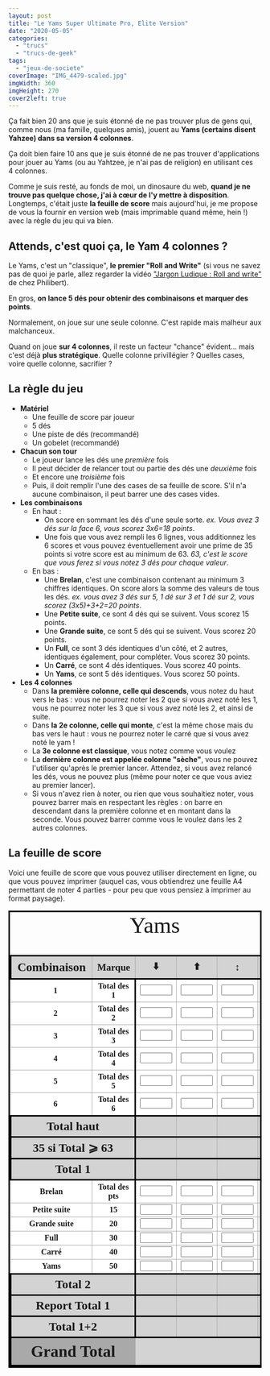 ```yaml
---
layout: post
title: "Le Yams Super Ultimate Pro, Elite Version"
date: "2020-05-05"
categories: 
  - "trucs"
  - "trucs-de-geek"
tags: 
  - "jeux-de-societe"
coverImage: "IMG_4479-scaled.jpg"
imgWidth: 360
imgHeight: 270
cover2left: true
---
```


Ça fait bien 20 ans que je suis étonné de ne pas trouver plus de gens qui, comme nous (ma famille, quelques amis), jouent au **Yams (certains disent Yahzee) dans sa version 4 colonnes**.

Ça doit bien faire 10 ans que je suis étonné de ne pas trouver d'applications pour jouer au Yams (ou au Yahtzee, je n'ai pas de religion) en utilisant ces 4 colonnes.

Comme je suis resté, au fonds de moi, un dinosaure du web, **quand je ne trouve pas quelque chose, j'ai à cœur de l'y mettre à disposition**. Longtemps, c'était juste **la feuille de score** mais aujourd'hui, je me propose de vous la fournir en version web (mais imprimable quand même, hein !) avec la règle du jeu qui va bien.

## Attends, c'est quoi ça, le Yam 4 colonnes ?

Le Yams, c'est un "classique", **le premier "Roll and Write"** (si vous ne savez pas de quoi je parle, allez regarder la vidéo ["Jargon Ludique : Roll and write"](https://www.philibertnet.com/fr/13843-le-roll-write) de chez Philibert).

En gros, **on lance 5 dés pour obtenir des combinaisons et marquer des points**.

Normalement, on joue sur une seule colonne. C'est rapide mais malheur aux malchanceux.

Quand on joue **sur 4 colonnes**, il reste un facteur "chance" évident... mais c'est déjà **plus stratégique**. Quelle colonne privillégier ? Quelles cases, voire quelle colonne, sacrifier ?

## La règle du jeu

- **Matériel**
    - Une feuille de score par joueur
    - 5 dés
    - Une piste de dés (recommandé)
    - Un gobelet (recommandé)
- **Chacun son tour**
    - Le joueur lance les dés une _première_ fois
    - Il peut décider de relancer tout ou partie des dés une _deuxième_ fois
    - Et encore une _troisième_ fois
    - Puis, il doit remplir l'une des cases de sa feuille de score. S'il n'a aucune combinaison, il peut barrer une des cases vides.
- **Les combinaisons**
    - En haut :
        - On score en sommant les dés d'une seule sorte. _ex. Vous avez 3 dés sur la face 6, vous scorez 3x6=18 points_.
        - Une fois que vous avez rempli les 6 lignes, vous additionnez les 6 scores et vous pouvez éventuellement avoir une prime de 35 points si votre score est au minimum de 63. _63, c'est le score que vous ferez si vous notez 3 dés pour chaque valeur_.
    - En bas :
        - Une **Brelan**, c'est une combinaison contenant au minimum 3 chiffres identiques. On score alors la somme des valeurs de tous les dés. _ex. vous avez 3 dés sur 5, 1 dé sur 3 et 1 dé sur 2, vous scorez (3x5)+3+2=20 points_.
        - Une **Petite suite**, ce sont 4 dés qui se suivent. Vous scorez 15 points.
        - Une **Grande suite**, ce sont 5 dés qui se suivent. Vous scorez 20 points.
        - Un **Full**, ce sont 3 dés identiques d'un côté, et 2 autres, identiques également, pour compléter. Vous scorez 30 points.
        - Un **Carré**, ce sont 4 dés identiques. Vous scorez 40 points.
        - Un **Yams**, ce sont 5 dés identiques. Vous scorez 50 points.
- **Les 4 colonnes**
    - Dans **la première colonne, celle qui descends**, vous notez du haut vers le bas : vous ne pourrez noter les 2 que si vous avez noté les 1, vous ne pourrez noter les 3 que si vous avez noté les 2, et ainsi de suite.
    - Dans **la 2e colonne, celle qui monte**, c'est la même chose mais du bas vers le haut : vous ne pourrez noter le carré que si vous avez noté le yam !
    - La **3e colonne est classique**, vous notez comme vous voulez
    - La **dernière colonne est appelée colonne "sèche"**, vous ne pouvez l'utiliser qu'après le premier lancer. Attendez, si vous avez relancé les dés, vous ne pouvez plus (même pour noter ce que vous aviez au premier lancer).
    - Si vous n'avez rien à noter, ou rien que vous souhaitiez noter, vous pouvez barrer mais en respectant les règles : on barre en descendant dans la première colonne et en montant dans la seconde. Vous pouvez barrer comme vous le voulez dans les 2 autres colonnes.

## La feuille de score

Voici une feuille de score que vous pouvez utiliser directement en ligne, ou que vous pouvez imprimer (auquel cas, vous obtiendrez une feuille A4 permettant de noter 4 parties - pour peu que vous pensiez à imprimer au format paysage).

<div class="yamTable">
    <div>
<table>
    <caption>Yams</caption>
    <thead>
        <tr>
            <th id="combinaison">Combinaison</th>
            <th id="marque">Marque</th>
            <th id="down"   ><span role="img" arial-label="En descendant">⬇️</span></th>
            <th id="up"     ><span role="img" arial-label="En montant">⬆️</span></th>
            <th id="classic"><span role="img" arial-label="Libre">↕️</span></th>
            <th id="dry"    ><span role="img" arial-label="Sec">1️⃣</span></th>
            <th class="impr"><span role="img" arial-label="En descendant">⬇️</span></th>
            <th class="impr"><span role="img" arial-label="En montant">⬆️</span></th>
            <th class="impr"><span role="img" arial-label="Libre">↕️</span></th>
            <th class="impr"><span role="img" arial-label="Sec">1️⃣</span></th>
        </tr>
    </thead>
    <tfoot>
        <tr class="total">
            <th colspan="2" id="grandtotal">Grand Total</th>
            <td colspan="4" headers="grandtotal"><output type="number" id="inptGrandtotal" aria-labelledby="grandtotal" /></td>
            <td colspan="4" class="impr">&nbsp;</td>
        </tr>
    </tfoot>
    <tbody>
        <tr>
            <th id="aces"><span role="img">🎲</span> 1</th>
            <th id="pts1">Total des 1</th>
            <td headers="down aces pts1"   ><input type="number" id="inptCol1Pts1" aria-labelledby="pts1 down"    step="1" max="5" min="0" /></td>
            <td headers="up aces pts1"     ><input type="number" id="inptCol2Pts1" aria-labelledby="pts1 up"      step="1" max="5" min="0" /></td>
            <td headers="classic aces pts1"><input type="number" id="inptCol3Pts1" aria-labelledby="pts1 classic" step="1" max="5" min="0" /></td>
            <td headers="dry aces pts1"    ><input type="number" id="inptCol4Pts1" aria-labelledby="pts1 dry"     step="1" max="5" min="0" /></td>
            <td class="impr">&nbsp;</td>
            <td class="impr">&nbsp;</td>
            <td class="impr">&nbsp;</td>
            <td class="impr">&nbsp;</td>
        </tr>
        <tr>
            <th id="twos"><span role="img">🎲</span> 2</th>
            <th id="pts2">Total des 2</th>
            <td headers="down twos pts2"   ><input type="number" id="inptCol1Pts2" aria-labelledby="pts2 down"    step="2" max="10" min="0" /></td>
            <td headers="up twos pts2"     ><input type="number" id="inptCol2Pts2" aria-labelledby="pts2 up"      step="2" max="10" min="0" /></td>
            <td headers="classic twos pts2"><input type="number" id="inptCol3Pts2" aria-labelledby="pts2 classic" step="2" max="10" min="0" /></td>
            <td headers="dry twos pts2"    ><input type="number" id="inptColPts2" aria-labelledby="pts2 dry"      step="2" max="10" min="0" /></td>
            <td class="impr">&nbsp;</td>
            <td class="impr">&nbsp;</td>
            <td class="impr">&nbsp;</td>
            <td class="impr">&nbsp;</td>
        </tr>
        <tr>
            <th id="threes"><span role="img">🎲</span> 3</th>
            <th id="pts3">Total des 3</th>
            <td headers="down threes pts3"   ><input type="number" id="inptCol1Pts3" aria-labelledby="pts3 down"    step="3" max="15" min="0" /></td>
            <td headers="up threes pts3"     ><input type="number" id="inptCol2Pts3" aria-labelledby="pts3 up"      step="3" max="15" min="0" /></td>
            <td headers="classic threes pts3"><input type="number" id="inptCol3Pts3" aria-labelledby="pts3 classic" step="3" max="15" min="0" /></td>
            <td headers="dry threes pts3"    ><input type="number" id="inptCol4Pts3" aria-labelledby="pts3 dry"     step="3" max="15" min="0" /></td>
            <td class="impr">&nbsp;</td>
            <td class="impr">&nbsp;</td>
            <td class="impr">&nbsp;</td>
            <td class="impr">&nbsp;</td>
        </tr>
        <tr>
            <th id="fours"><span role="img">🎲</span> 4</th>
            <th id="pts4">Total des 4</th>
            <td headers="down fours pts4"   ><input type="number" id="inptCol1Pts4" aria-labelledby="pts4 down"    step="4" max="20" min="0" /></td>
            <td headers="up fours pts4"     ><input type="number" id="inptCol2Pts4" aria-labelledby="pts4 up"      step="4" max="20" min="0" /></td>
            <td headers="classic fours pts4"><input type="number" id="inptCol3Pts4" aria-labelledby="pts4 classic" step="4" max="20" min="0" /></td>
            <td headers="dry fours pts4"    ><input type="number" id="inptCol4Pts4" aria-labelledby="pts4 dry"     step="4" max="20" min="0" /></td>
            <td class="impr">&nbsp;</td>
            <td class="impr">&nbsp;</td>
            <td class="impr">&nbsp;</td>
            <td class="impr">&nbsp;</td>
        </tr>
        <tr>
            <th id="fives"><span role="img">🎲</span> 5</th>
            <th id="pts5">Total des 5</th>
            <td headers="down fives pts5"   ><input type="number" id="inptCol1Pts5" aria-labelledby="pts5 down"    step="5" max="25" min="0" /></td>
            <td headers="up fives pts5"     ><input type="number" id="inptCol2Pts5" aria-labelledby="pts5 up"      step="5" max="25" min="0" /></td>
            <td headers="classic fives pts5"><input type="number" id="inptCol3Pts5" aria-labelledby="pts5 classic" step="5" max="25" min="0" /></td>
            <td headers="dry fives pts5"    ><input type="number" id="inptCol4Pts5" aria-labelledby="pts5 dry"     step="5" max="25" min="0" /></td>
            <td class="impr">&nbsp;</td>
            <td class="impr">&nbsp;</td>
            <td class="impr">&nbsp;</td>
            <td class="impr">&nbsp;</td>
        </tr>
        <tr>
            <th id="sixes"><span role="img">🎲</span> 6</th>
            <th id="pts6">Total des 6</th>
            <td headers="down sixes pts6"   ><input type="number" id="inptCol1Pts6" aria-labelledby="pts6 down"    step="6" max="30" min="0" /></td>
            <td headers="up sixes pts6"     ><input type="number" id="inptCol2Pts6" aria-labelledby="pts6 up"      step="6" max="30" min="0" /></td>
            <td headers="classic sixes pts6"><input type="number" id="inptCol3Pts6" aria-labelledby="pts6 classic" step="6" max="30" min="0" /></td>
            <td headers="dry sixes pts6"    ><input type="number" id="inptCol4Pts6" aria-labelledby="pts6 dry"     step="6" max="30" min="0" /></td>
            <td class="impr">&nbsp;</td>
            <td class="impr">&nbsp;</td>
            <td class="impr">&nbsp;</td>
            <td class="impr">&nbsp;</td>
        </tr>
        <tr class="total">
            <th colspan="2" id="totalup">Total haut</th>
            <td headers="down totalup"   ><output type="number" id="ouptCol1Pts" aria-labelledby="totalup down"    min="0" /></td>
            <td headers="up totalup"     ><output type="number" id="ouptCol2Pts" aria-labelledby="totalup up"      min="0" /></td>
            <td headers="classic totalup"><output type="number" id="ouptCol3Pts" aria-labelledby="totalup classic" min="0" /></td>
            <td headers="dry totalup"    ><output type="number" id="ouptCol4Pts" aria-labelledby="totalup dry"     min="0" /></td>
            <td class="impr">&nbsp;</td>
            <td class="impr">&nbsp;</td>
            <td class="impr">&nbsp;</td>
            <td class="impr">&nbsp;</td>
        </tr>
        <tr class="total">
            <th colspan="2" id="prime">35 si Total ⩾ 63</th>
            <td headers="down prime"   ><output type="number" id="ouptCol1PtsPrime" aria-labelledby="prime down"    step="35" max="35" /></td>
            <td headers="up prime"     ><output type="number" id="ouptCol2PtsPrime" aria-labelledby="prime up"      step="35" max="35" /></td>
            <td headers="classic prime"><output type="number" id="ouptCol3PtsPrime" aria-labelledby="prime classic" step="35" max="35" /></td>
            <td headers="dry prime"    ><output type="number" id="ouptCol4PtsPrime" aria-labelledby="prime dry"     step="35" max="35" /></td>
            <td class="impr">&nbsp;</td>
            <td class="impr">&nbsp;</td>
            <td class="impr">&nbsp;</td>
            <td class="impr">&nbsp;</td>
        </tr>
        <tr class="total">
            <th colspan="2" id="total1">Total 1</th>
            <td headers="down total1"   ><output type="number" id="ouptCol1PtsTotal" aria-labelledby="total1 down"    /></td>
            <td headers="up total1"     ><output type="number" id="ouptCol2PtsTotal" aria-labelledby="total1 up"      /></td>
            <td headers="classic total1"><output type="number" id="ouptCol3PtsTotal" aria-labelledby="total1 classic" /></td>
            <td headers="dry total1"    ><output type="number" id="ouptCol4PtsTotal" aria-labelledby="total1 dry"     /></td>
            <td class="impr">&nbsp;</td>
            <td class="impr">&nbsp;</td>
            <td class="impr">&nbsp;</td>
            <td class="impr">&nbsp;</td>
        </tr>
        <tr>
            <th id="threeOfAKind">Brelan</th>
            <th id="ptsThreeOfAKind">Total des pts</th>
            <td headers="down threeOfAKind ptsThreeOfAKind"   ><input type="number" id="inptCol1Lig1" aria-labelledby="threeOfAKind down"    max="36" min="0" /></td>
            <td headers="up threeOfAKind ptsThreeOfAKind"     ><input type="number" id="inptCol2Lig1" aria-labelledby="threeOfAKind up"      max="36" min="0" /></td>
            <td headers="classic threeOfAKind ptsThreeOfAKind"><input type="number" id="inptCol3Lig1" aria-labelledby="threeOfAKind classic" max="36" min="0" /></td>
            <td headers="dry threeOfAKind ptsThreeOfAKind"    ><input type="number" id="inptCol4Lig1" aria-labelledby="threeOfAKind dry"     max="36" min="0" /></td>
            <td class="impr">&nbsp;</td>
            <td class="impr">&nbsp;</td>
            <td class="impr">&nbsp;</td>
            <td class="impr">&nbsp;</td>
        </tr>
        <tr>
            <th id="smallStraight">Petite suite</th>
            <th id="ptsSmallStraight">15</th>
            <td headers="down smallStraight ptsSmallStraight"   ><input type="number" id="inptCol1Lig2" aria-labelledby="smallStraight down"    step="15" max="15" min="0" /></td>
            <td headers="up smallStraight ptsSmallStraight"     ><input type="number" id="inptCol2Lig2" aria-labelledby="smallStraight up"      step="15" max="15" min="0" /></td>
            <td headers="classic smallStraight ptsSmallStraight"><input type="number" id="inptCol3Lig2" aria-labelledby="smallStraight classic" step="15" max="15" min="0" /></td>
            <td headers="dry smallStraight ptsSmallStraight"    ><input type="number" id="inptCol4Lig2" aria-labelledby="smallStraight dry"     step="15" max="15" min="0" /></td>
            <td class="impr">&nbsp;</td>
            <td class="impr">&nbsp;</td>
            <td class="impr">&nbsp;</td>
            <td class="impr">&nbsp;</td>
        </tr>
        <tr>
            <th id="largeStraight">Grande suite</th>
            <th id="ptsLargeStraight">20</th>
            <td headers="down largeStraight ptsLargeStraight"   ><input type="number" id="inptCol1Lig3" aria-labelledby="largeStraight down"    step="20" max="20" min="0" /></td>
            <td headers="up largeStraight ptsLargeStraight"     ><input type="number" id="inptCol2Lig3" aria-labelledby="largeStraight up"      step="20" max="20" min="0" /></td>
            <td headers="classic largeStraight ptsLargeStraight"><input type="number" id="inptCol3Lig3" aria-labelledby="largeStraight classic" step="20" max="20" min="0" /></td>
            <td headers="dry largeStraight ptsLargeStraight"    ><input type="number" id="inptCol4Lig3" aria-labelledby="largeStraight dry"     step="20" max="20" min="0" /></td>
            <td class="impr">&nbsp;</td>
            <td class="impr">&nbsp;</td>
            <td class="impr">&nbsp;</td>
            <td class="impr">&nbsp;</td>
        </tr>
        <tr>
            <th id="fullHouse">Full</th>
            <th id="ptsFullHouse">30</th>
            <td headers="down fullHouse ptsFullHouse"   ><input type="number" id="inptCol1Lig4" aria-labelledby="fullHouse down"    step="30" max="30" min="0" /></td>
            <td headers="up fullHouse ptsFullHouse"     ><input type="number" id="inptCol2Lig4" aria-labelledby="fullHouse up"      step="30" max="30" min="0" /></td>
            <td headers="classic fullHouse ptsFullHouse"><input type="number" id="inptCol3Lig4" aria-labelledby="fullHouse classic" step="30" max="30" min="0" /></td>
            <td headers="dry fullHouse ptsFullHouse"    ><input type="number" id="inptCol4Lig4" aria-labelledby="fullHouse dry"     step="30" max="30" min="0" /></td>
            <td class="impr">&nbsp;</td>
            <td class="impr">&nbsp;</td>
            <td class="impr">&nbsp;</td>
            <td class="impr">&nbsp;</td>
        </tr>
        <tr>
            <th id="fourOfAKind">Carré</th>
            <th id="ptsFourOfAKind">40</th>
            <td headers="down fourOfAKind ptsFourOfAKind"   ><input type="number" id="inptCol1Lig5" aria-labelledby="fourOfAKind down"    step="40" max="40" min="0" /></td>
            <td headers="up fourOfAKind ptsFourOfAKind"     ><input type="number" id="inptCol2Lig5" aria-labelledby="fourOfAKind up"      step="40" max="40" min="0" /></td>
            <td headers="classic fourOfAKind ptsFourOfAKind"><input type="number" id="inptCol3Lig5" aria-labelledby="fourOfAKind classic" step="40" max="40" min="0" /></td>
            <td headers="dry fourOfAKind ptsFourOfAKind"    ><input type="number" id="inptCol4Lig5" aria-labelledby="fourOfAKind dry"     step="40" max="40" min="0" /></td>
            <td class="impr">&nbsp;</td>
            <td class="impr">&nbsp;</td>
            <td class="impr">&nbsp;</td>
            <td class="impr">&nbsp;</td>
        </tr>
        <tr>
            <th id="yam">Yams</th>
            <th id="ptsYam">50</th>
            <td headers="down yam ptsYam"   ><input type="number" id="inptCol1Lig6" aria-labelledby="yam down"    step="50" max="50" min="0" /></td>
            <td headers="up yam ptsYam"     ><input type="number" id="inptCol2Lig6" aria-labelledby="yam up"      step="50" max="50" min="0" /></td>
            <td headers="classic yam ptsYam"><input type="number" id="inptCol3Lig6" aria-labelledby="yam classic" step="50" max="50" min="0" /></td>
            <td headers="dry yam ptsYam"    ><input type="number" id="inptCol4Lig6" aria-labelledby="yam dry"     step="50" max="50" min="0" /></td>
            <td class="impr">&nbsp;</td>
            <td class="impr">&nbsp;</td>
            <td class="impr">&nbsp;</td>
            <td class="impr">&nbsp;</td>
        </tr>
        <tr class="total">
            <th colspan="2" id="total2">Total 2</th>
            <td headers="down total2"   ><output type="number" id="ouptCol1LigTotal" aria-labelledby="total2 down"    /></td>
            <td headers="up total2"     ><output type="number" id="ouptCol2LigTotal" aria-labelledby="total2 up"      /></td>
            <td headers="classic total2"><output type="number" id="ouptCol3LigTotal" aria-labelledby="total2 classic" /></td>
            <td headers="dry total2"    ><output type="number" id="ouptCol4LigTotal" aria-labelledby="total2 dry"     /></td>
            <td class="impr">&nbsp;</td>
            <td class="impr">&nbsp;</td>
            <td class="impr">&nbsp;</td>
            <td class="impr">&nbsp;</td>
        </tr>
        <tr class="total">
            <th colspan="2" id="total1again">Report Total 1</th>
            <td headers="down total1again"   ><output type="number" id="ouptCol1PtsTotalRep" aria-labelledby="total1again down"    /></td>
            <td headers="up total1again"     ><output type="number" id="ouptCol2PtsTotalRep" aria-labelledby="total1again up"      /></td>
            <td headers="classic total1again"><output type="number" id="ouptCol3PtsTotalRep" aria-labelledby="total1again classic" /></td>
            <td headers="dry total1again"    ><output type="number" id="ouptCol4PtsTotalRep" aria-labelledby="total1again dry"     /></td>
            <td class="impr">&nbsp;</td>
            <td class="impr">&nbsp;</td>
            <td class="impr">&nbsp;</td>
            <td class="impr">&nbsp;</td>
        </tr>
        <tr class="total">
            <th colspan="2" id="total12">Total 1+2</th>
            <td headers="down total12"   ><output type="number" id="ouptCol1Total" aria-labelledby="total12 down"    /></td>
            <td headers="up total12"     ><output type="number" id="ouptCol2Total" aria-labelledby="total12 up"      /></td>
            <td headers="classic total12"><output type="number" id="ouptCol3Total" aria-labelledby="total12 classic" /></td>
            <td headers="dry total12"    ><output type="number" id="ouptCol4Total" aria-labelledby="total12 dery"    /></td>
            <td class="impr">&nbsp;</td>
            <td class="impr">&nbsp;</td>
            <td class="impr">&nbsp;</td>
            <td class="impr">&nbsp;</td>
        </tr>
    </tbody>
</table>
    </div>
    <div class="impr">
<table>
    <caption>Yams</caption>
    <thead>
        <tr>
            <th>Combinaison</th>
            <th>Marque</th>
            <th><span role="img" arial-label="En descendant">⬇️</span></th>
            <th><span role="img" arial-label="En montant">⬆️</span></th>
            <th><span role="img" arial-label="Libre">↕️</span></th>
            <th><span role="img" arial-label="Sec">1️⃣</span></th>
            <th><span role="img" arial-label="En descendant">⬇️</span></th>
            <th><span role="img" arial-label="En montant">⬆️</span></th>
            <th><span role="img" arial-label="Libre">↕️</span></th>
            <th><span role="img" arial-label="Sec">1️⃣</span></th>
        </tr>
    </thead>
    <tfoot>
        <tr class="total">
            <th colspan="2">Grand Total</th>
            <td colspan="4">&nbsp;</td>
            <td colspan="4">&nbsp;</td>
        </tr>
    </tfoot>
    <tbody>
        <tr>
            <th><span role="img">🎲</span> 1</th>
            <th>Total des 1</th>
            <td>&nbsp;</td>
            <td>&nbsp;</td>
            <td>&nbsp;</td>
            <td>&nbsp;</td>
            <td>&nbsp;</td>
            <td>&nbsp;</td>
            <td>&nbsp;</td>
            <td>&nbsp;</td>
        </tr>
        <tr>
            <th><span role="img">🎲</span> 2</th>
            <th>Total des 2</th>
            <td>&nbsp;</td>
            <td>&nbsp;</td>
            <td>&nbsp;</td>
            <td>&nbsp;</td>
            <td>&nbsp;</td>
            <td>&nbsp;</td>
            <td>&nbsp;</td>
            <td>&nbsp;</td>
        <tr>
            <th><span role="img">🎲</span> 3</th>
            <th>Total des 3</th>
            <td>&nbsp;</td>
            <td>&nbsp;</td>
            <td>&nbsp;</td>
            <td>&nbsp;</td>
            <td>&nbsp;</td>
            <td>&nbsp;</td>
            <td>&nbsp;</td>
            <td>&nbsp;</td>
        </tr>
        <tr>
            <th><span role="img">🎲</span> 4</th>
            <th>Total des 4</th>
            <td>&nbsp;</td>
            <td>&nbsp;</td>
            <td>&nbsp;</td>
            <td>&nbsp;</td>
            <td>&nbsp;</td>
            <td>&nbsp;</td>
            <td>&nbsp;</td>
            <td>&nbsp;</td>
        </tr>
        <tr>
            <th><span role="img">🎲</span> 5</th>
            <th>Total des 5</th>
            <td>&nbsp;</td>
            <td>&nbsp;</td>
            <td>&nbsp;</td>
            <td>&nbsp;</td>
            <td>&nbsp;</td>
            <td>&nbsp;</td>
            <td>&nbsp;</td>
            <td>&nbsp;</td>
        </tr>
        <tr>
            <th><span role="img">🎲</span> 6</th>
            <th>Total des 6</th>
            <td>&nbsp;</td>
            <td>&nbsp;</td>
            <td>&nbsp;</td>
            <td>&nbsp;</td>
            <td>&nbsp;</td>
            <td>&nbsp;</td>
            <td>&nbsp;</td>
            <td>&nbsp;</td>
        </tr>
        <tr class="total">
            <th colspan="2">Total haut</th>
            <td>&nbsp;</td>
            <td>&nbsp;</td>
            <td>&nbsp;</td>
            <td>&nbsp;</td>
            <td>&nbsp;</td>
            <td>&nbsp;</td>
            <td>&nbsp;</td>
            <td>&nbsp;</td>
        </tr>
        <tr class="total">
            <th colspan="2">35 si Total ⩾ 63</th>
            <td>&nbsp;</td>
            <td>&nbsp;</td>
            <td>&nbsp;</td>
            <td>&nbsp;</td>
            <td>&nbsp;</td>
            <td>&nbsp;</td>
            <td>&nbsp;</td>
            <td>&nbsp;</td>
        </tr>
        <tr class="total">
            <th colspan="2">Total 1</th>
            <td>&nbsp;</td>
            <td>&nbsp;</td>
            <td>&nbsp;</td>
            <td>&nbsp;</td>
            <td>&nbsp;</td>
            <td>&nbsp;</td>
            <td>&nbsp;</td>
            <td>&nbsp;</td>
        </tr>
        <tr>
            <th>Brelan</th>
            <th>Total des pts</th>
            <td>&nbsp;</td>
            <td>&nbsp;</td>
            <td>&nbsp;</td>
            <td>&nbsp;</td>
            <td>&nbsp;</td>
            <td>&nbsp;</td>
            <td>&nbsp;</td>
            <td>&nbsp;</td>
        </tr>
        <tr>
            <th>Petite suite</th>
            <th>15</th>
            <td>&nbsp;</td>
            <td>&nbsp;</td>
            <td>&nbsp;</td>
            <td>&nbsp;</td>
            <td>&nbsp;</td>
            <td>&nbsp;</td>
            <td>&nbsp;</td>
            <td>&nbsp;</td>
        </tr>
        <tr>
            <th>Grande suite</th>
            <th>20</th>
            <td>&nbsp;</td>
            <td>&nbsp;</td>
            <td>&nbsp;</td>
            <td>&nbsp;</td>
            <td>&nbsp;</td>
            <td>&nbsp;</td>
            <td>&nbsp;</td>
            <td>&nbsp;</td>
        </tr>
        <tr>
            <th>Full</th>
            <th>30</th>
            <td>&nbsp;</td>
            <td>&nbsp;</td>
            <td>&nbsp;</td>
            <td>&nbsp;</td>
            <td>&nbsp;</td>
            <td>&nbsp;</td>
            <td>&nbsp;</td>
            <td>&nbsp;</td>
        </tr>
        <tr>
            <th>Carré</th>
            <th>40</th>
            <td>&nbsp;</td>
            <td>&nbsp;</td>
            <td>&nbsp;</td>
            <td>&nbsp;</td>
            <td>&nbsp;</td>
            <td>&nbsp;</td>
            <td>&nbsp;</td>
            <td>&nbsp;</td>
        </tr>
        <tr>
            <th>Yams</th>
            <th>50</th>
            <td>&nbsp;</td>
            <td>&nbsp;</td>
            <td>&nbsp;</td>
            <td>&nbsp;</td>
            <td>&nbsp;</td>
            <td>&nbsp;</td>
            <td>&nbsp;</td>
            <td>&nbsp;</td>
        </tr>
        <tr class="total">
            <th colspan="2">Total 2</th>
            <td>&nbsp;</td>
            <td>&nbsp;</td>
            <td>&nbsp;</td>
            <td>&nbsp;</td>
            <td>&nbsp;</td>
            <td>&nbsp;</td>
            <td>&nbsp;</td>
            <td>&nbsp;</td>
        </tr>
        <tr class="total">
            <th colspan="2">Report Total 1</th>
            <td>&nbsp;</td>
            <td>&nbsp;</td>
            <td>&nbsp;</td>
            <td>&nbsp;</td>
            <td>&nbsp;</td>
            <td>&nbsp;</td>
            <td>&nbsp;</td>
            <td>&nbsp;</td>
        </tr>
        <tr class="total">
            <th colspan="2">Total 1+2</th>
            <td>&nbsp;</td>
            <td>&nbsp;</td>
            <td>&nbsp;</td>
            <td>&nbsp;</td>
            <td>&nbsp;</td>
            <td>&nbsp;</td>
            <td>&nbsp;</td>
            <td>&nbsp;</td>
        </tr>
    </tbody>
</table>
    </div>
</div>

<style>
.impr {
    display: none;
}

.yamTable table {
    font-family: 'Brush Script MT', cursive;
    border-collapse: collapse;
    border: 3px solid black;
}
.yamTable caption {
    font-size: 2.8rem;
}
.yamTable thead th, .yamTable .total th {
    font-size: 1.2rem;
    background: lightgrey;
}
.yamTable output {
    font-size: 1.2rem;
    color: black;
}
.yamTable tfoot output {
    font-size: 1.4rem;
}
.yamTable thead th:first-child, .yamTable .total th {
    font-size: 1.5rem;
}
.yamTable .total td {
    background: lightgrey !important;
}
.yamTable tfoot .total > * {
    background: darkgray;
    font-size: 2rem;
}
.yamTable td {
    text-align: center;
}
.yamTable input  {
    width: 4rem;
    text-align: center;
}
.yamTable th, .yamTable td {
    border: 1px solid darkgray;
    background: white;
}
.yamTable thead tr, .yamTable tr.total {
    border: 3px solid black;
}
.yamTable tbody tr:not(.total) th:nth-child(4n + 2), .yamTable tbody tr:not(.total) td:nth-child(4n + 2) {
    border-right-width: 3px;
    border-right-color: black;
}
.yamTable tbody .total th:nth-child(4n + 1), .yamTable tbody .total td:nth-child(4n + 1) {
    border-right-width: 3px;
    border-right-color: black;
}
.yamTable tfoot th, .yamTable tfoot td {
    border-right-width: 2px;
}
</style>
<script>
function calculs(col) {
    //console.log("Bouge pas, je calcule la calonne " + col);
    var total = 0;
    var haut = document.querySelectorAll("[id^='inpt"+col+"']");
    for (const score of haut) {
        if(score.value.length != 0) total = total + parseInt(score.value);
    }
    //console.log("total: " + total);
    if ( total > 0 ) {
        if ( col.substr(4) == "Pts" ) {
            // En haut
          //console.log("En haut");
            document.querySelector("#oupt"+col).value = total;
            if ( total >= 63 ) {
                document.querySelector("#oupt"+col+"Prime").value = 35;
                total += 35;
            }
            document.querySelector("#oupt"+col+"Total").value = total;
            document.querySelector("#oupt"+col+"TotalRep").value = total;
            total2 = parseInt(document.querySelector("#oupt"+col.replace("Pts","Lig")+"Total").value);
            if (!isNaN(total2)) {
                //console.log("L'autre total: " + total2);
                document.querySelector("#oupt"+col.replace("Pts","Total")).value = total + total2;
                grandTotal()
            }
        } else {
            // En bas
          //console.log("En bas");
            document.querySelector("#oupt"+col+"Total").value = total;          
            total2 = parseInt(document.querySelector("#oupt"+col.replace("Lig","Pts")+"Total").value);
            if (!isNaN(total2)) {
                //console.log("L'autre total: " + total2);
                document.querySelector("#oupt"+col.replace("Lig","Total")).value = total + total2;
                grandTotal()
            }
        }
    }
};

function grandTotal() {
    total = 0;
    for (let c = 1; c <= 4; c++) {
        total12 = parseInt(document.querySelector("#ouptCol" + c + "Total").value);
        if (!isNaN(total12)) {
            total += total12;
        }           
    }
    document.querySelector("#inptGrandtotal").value = total;
};

function printYam() {
var prtContent = document.querySelector(".yamTable");
var WinPrint = window.open('', '', 'left=0,top=0,width=800,height=900,toolbar=0,scrollbars=0,status=0');
  
WinPrint.document.write('<html><head>');
WinPrint.document.write('<link rel="stylesheet" href="https://www.6x8.org/wp-content/uploads/custom-css-js/6049.css?v=5205" type="text/css" />');
WinPrint.document.write('</head><body onload="window.print();">');
WinPrint.document.write(prtContent.outerHTML);
WinPrint.document.write('</body></html>');
WinPrint.document.close();
WinPrint.focus();
//WinPrint.print();
//WinPrint.close();
};

window.onload = (event) => {
    //console.log("Bonjour le monde");
    document.querySelector("#btnImpr").addEventListener('click', (event) => {
        window.print();
      //printYam();
    });
    for (let c = 1; c <= 4; c++) {
        calculs("Col"+c+"Pts");
        calculs("Col"+c+"Lig");
    }
    var inputs = document.querySelectorAll("input")
    for (const elt of inputs) {
        //console.log(elt);
        elt.addEventListener('blur', (event) => {
            //console.log( event.target.id.substring(4,8) );
            calculs( event.target.id.substring(4,11) );
        });
    }
};
</script>
